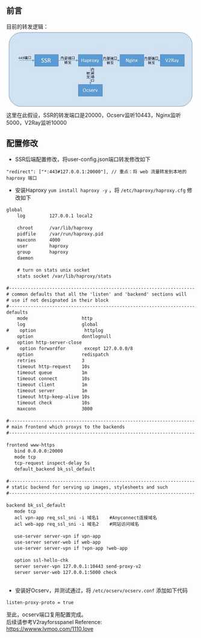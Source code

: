 ## 前言
目前的转发逻辑：  
  ![](/data/s1.jpg)  
这里在此假设，SSR的转发端口是20000，Ocserv监听10443，Nginx监听5000，V2Ray监听10000

## 配置修改  
* SSR后端配置修改，将user-config.json端口转发修改如下  
```  
"redirect": ["*:443#127.0.0.1:20000"], // 重点：将 web 流量转发到本地的 haproxy 端口
```  

* 安装Haproxy `yum install haproxy -y` ，将 `/etc/haproxy/haproxy.cfg` 修改如下

```  
global
    log         127.0.0.1 local2

    chroot      /var/lib/haproxy
    pidfile     /var/run/haproxy.pid
    maxconn     4000
    user        haproxy
    group       haproxy
    daemon

    # turn on stats unix socket
    stats socket /var/lib/haproxy/stats

#---------------------------------------------------------------------
# common defaults that all the 'listen' and 'backend' sections will
# use if not designated in their block
#---------------------------------------------------------------------
defaults
    mode                    http
    log                     global
#    option                  httplog
    option                  dontlognull
    option http-server-close
#    option forwardfor       except 127.0.0.0/8
    option                  redispatch
    retries                 3
    timeout http-request    10s
    timeout queue           1m
    timeout connect         10s
    timeout client          1m
    timeout server          1m
    timeout http-keep-alive 10s
    timeout check           10s
    maxconn                 3000

#---------------------------------------------------------------------
# main frontend which proxys to the backends
#---------------------------------------------------------------------
	
frontend www-https
   bind 0.0.0.0:20000
   mode tcp
   tcp-request inspect-delay 5s
   default_backend bk_ssl_default

#---------------------------------------------------------------------
# static backend for serving up images, stylesheets and such
#---------------------------------------------------------------------

backend bk_ssl_default
   mode tcp
   acl vpn-app req_ssl_sni -i 域名1    #Anyconnect连接域名
   acl web-app req_ssl_sni -i 域名2    #网站访问域名

   use-server server-vpn if vpn-app
   use-server server-web if web-app
   use-server server-vpn if !vpn-app !web-app

   option ssl-hello-chk
   server server-vpn 127.0.0.1:10443 send-proxy-v2
   server server-web 127.0.0.1:5000 check
 
```  

* 安装好Ocserv，并测试通过，将 `/etc/ocserv/ocserv.conf` 添加如下代码  
```  
listen-proxy-proto = true  
```  

至此，ocserv端口复用配置完成。  
后续请参考V2rayforsspanel
Reference:  
https://wwww.lvmoo.com/1110.love
